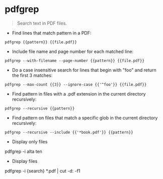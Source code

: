 # pdfgrep

> Search text in PDF files.

- Find lines that match pattern in a PDF:

`pdfgrep {{pattern}} {{file.pdf}}`

- Include file name and page number for each matched line:

`pdfgrep --with-filename --page-number {{pattern}} {{file.pdf}}`

- Do a case insensitive search for lines that begin with "foo" and return the first 3 matches:

`pdfgrep --max-count {{3}} --ignore-case {{'^foo'}} {{file.pdf}}`

- Find pattern in files with a .pdf extension in the current directory recursively:

`pdfgrep --recursive {{pattern}}`

- Find pattern on files that match a specific glob in the current directory recursively:

`pdfgrep --recursive --include {{'*book.pdf'}} {{pattern}}`
- Display only files

pdfgrep -i alta ten


- Display files 

pdfgrep -i {search} *.pdf | cut -d: -f1


